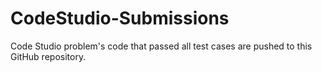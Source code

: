 # CodeStudio-Submissions
Code Studio problem's code that passed all test cases are pushed to this GitHub repository.
